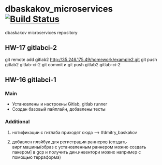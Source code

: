 # dbaskakov_microservices[![Build Status](https://travis-ci.com/Otus-DevOps-2018-09/dbaskakov_microservices.svg?branch=master)](https://travis-ci.com/Otus-DevOps-2018-09/dbaskakov_microservices)
dbaskakov microservices repository

## HW-17 gitlabci-2

git remote add gitlab2 http://35.246.175.49/homework/example2.git
git push gitlab2 gitlab-ci-2
git commit и git push gitlab2 gitlab-ci-2

## HW-16 gitlabci-1

### Main
- Установлены и настроены Gitlab, gitlab runner
- Создан базовый пайплайн, добавлены тесты

### Additional
1. нотификации с гитлаба приходят сюда --> #dmitry_baskakov

2. добавлен плэйбук для регистрации раннеров (создать вирт.машины(образ с установленным раннером можно создать пакером] в gcp и получить дин.инвентори можно например с помощью терраформа)

